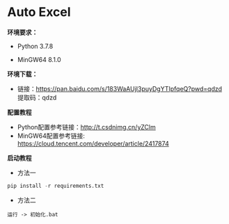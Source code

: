 # Auto Excel

**环境要求：**

- Python 3.7.8

- MinGW64 8.1.0

**环境下载：**

- 链接：https://pan.baidu.com/s/183WaAUjI3puyDgYTIpfqeQ?pwd=qdzd 
​	提取码：qdzd

**配置教程**
- Python配置参考链接：http://t.csdnimg.cn/yZClm
- MinGW64配置参考链接: https://cloud.tencent.com/developer/article/2417874

**启动教程**
- 方法一
```python
pip install -r requirements.txt
```
- 方法二
```
运行 -> 初始化.bat
```
